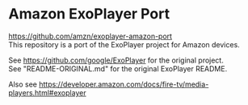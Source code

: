 # Amazon ExoPlayer Port #
https://github.com/amzn/exoplayer-amazon-port  
This repository is a port of the ExoPlayer project for Amazon devices.

See https://github.com/google/ExoPlayer for the original project.  
See "README-ORIGINAL.md" for the original ExoPlayer README.

Also see https://developer.amazon.com/docs/fire-tv/media-players.html#exoplayer
